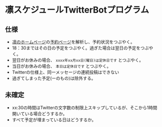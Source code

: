# 凛スケジュールTwitterBotプログラム

## 仕様
- [凛のホームページ](http://www.rinkikurin.com/)の[予約ページ](http://www.rinkikurin.com/%E3%81%94%E4%BA%88%E7%B4%84)を解析し、予約状況をつぶやく。
- 18：30まではその日の予定をつぶやく。過ぎた場合は翌日の予定をつぶやく。
 - 翌日がお休みの場合、 `xxxx年xx月xx日(曜日)は定休日です` とつぶやく。
 - 当日がお休みの場合、 `本日は定休日です` とつぶやく。
 - Twitterの仕様上、同一メッセージの連続投稿はできない
- 過ぎてしまった予定(ーのもの)は除外する。

## 未確定
- xx:30の時間はTwitterの文字数の制限上スキップしているが、そこから1時間開いている場合どうするか。
- すべて予定が埋まっている日はどうするか。
